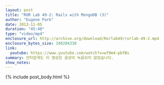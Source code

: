 ```yaml
---
layout: post
title: "ROR Lab 49-2: Rails with MongoDB (3)"
author: "Eugene Park"
date: 2013-11-05
duration: "45:40"
type: "video/mp4"
enclosure_url: http://archive.org/download/Rorlab49/rorlab-49-2.mp4
enclosure_bytes_size: 340204338
link:
  youtube: https://www.youtube.com/watch?v=wf0m4-pbfBs
summary: 안타깝게도 이 영상은 음성이 녹음되지 않았습니다.
show_notes:
---
```


{% include post_body.html %}
